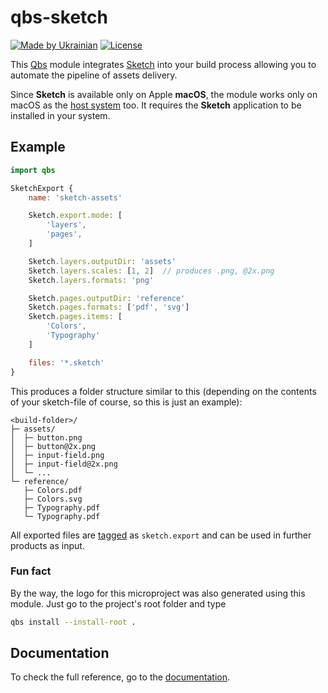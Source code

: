 # qbs-sketch

[![Made by Ukrainian](https://img.shields.io/static/v1?label=Made%20by&message=Ukrainian&labelColor=1f5fb2&color=fad247&style=flat-square)](https://github.com/GooRoo/ukrainian-shields)
[![License](https://img.shields.io/github/license/GooRoo/qbs-sketch?style=flat-square)](LICENSE)

This [Qbs][qbs] module integrates [Sketch][sketch] into your build process allowing you to automate the pipeline of assets delivery.

Since **Sketch** is available only on Apple **macOS**, the module works only on macOS as the [host system](https://doc.qt.io/qbs/qml-qbsmodules-qbs.html#hostOS-prop) too. It requires the **Sketch** application to be installed in your system.

## Example

```qml
import qbs

SketchExport {
	name: 'sketch-assets'

	Sketch.export.mode: [
		'layers',
		'pages',
	]

	Sketch.layers.outputDir: 'assets'
	Sketch.layers.scales: [1, 2]  // produces .png, @2x.png
	Sketch.layers.formats: 'png'

	Sketch.pages.outputDir: 'reference'
	Sketch.pages.formats: ['pdf', 'svg']
	Sketch.pages.items: [
		'Colors',
		'Typography'
	]

	files: '*.sketch'
}
```
This produces a folder structure similar to this (depending on the contents of your sketch-file of course, so this is just an example):
```
<build-folder>/
├─ assets/
│  ├─ button.png
│  ├─ button@2x.png
│  ├─ input-field.png
│  ├─ input-field@2x.png
│  └─ ...
└─ reference/
   ├─ Colors.pdf
   ├─ Colors.svg
   ├─ Typography.pdf
   └─ Typography.pdf
```
All exported files are [tagged](https://doc.qt.io/qbs/language-introduction.html#file-tags-and-taggers) as `sketch.export` and can be used in further products as input.

### Fun fact

By the way, the logo for this microproject was also generated using this module. Just go to the project's root folder and type
```sh
qbs install --install-root .
```

## Documentation

To check the full reference, go to the [documentation](https://gooroo.github.io/qbs-sketch/).

[qbs]: https://doc.qt.io/qbs/
[sketch]: https://www.sketch.com
